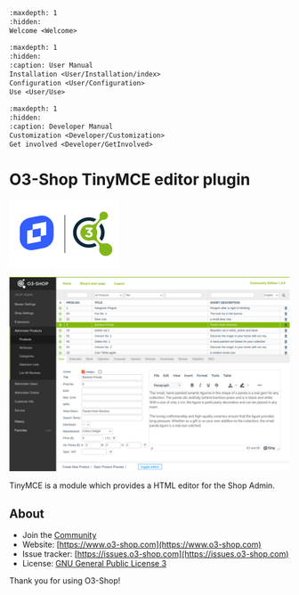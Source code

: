 ```{toctree}
:maxdepth: 1
:hidden:
Welcome <Welcome>
```
```{toctree}
:maxdepth: 1
:hidden:
:caption: User Manual
Installation <User/Installation/index>
Configuration <User/Configuration>
Use <User/Use>
```
```{toctree}
:maxdepth: 1
:hidden:
:caption: Developer Manual
Customization <Developer/Customization>
Get involved <Developer/GetInvolved>
```

# O3-Shop TinyMCE editor plugin

![Logos](assets/TinyMCE.png)

![O3-Shop backend with TinyMCE editor](assets/admin.png)

TinyMCE is a module which provides a HTML editor for the Shop Admin.

## About

- Join the [Community](https://community.o3-shop.com)
- Website: [https://www.o3-shop.com](https://www.o3-shop.com)
- Issue tracker: [https://issues.o3-shop.com](https://issues.o3-shop.com)
- License: [GNU General Public License 3](https://www.gnu.org/licenses/gpl-3.0.de.html)

Thank you for using O3-Shop!
